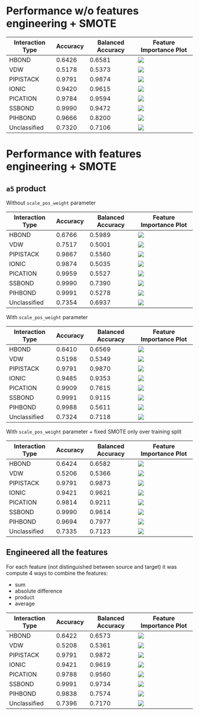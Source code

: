# Performance w/o features engineering + SMOTE
| Interaction Type | Accuracy | Balanced Accuracy | Feature Importance Plot |
|------------------|----------|-------------------|------------------------|
| HBOND | 0.6426 | 0.6581 | ![](fi_plots/no_fe_smote/1.png) |
| VDW | 0.5178 | 0.5373 | ![](fi_plots/no_fe_smote/2.png) |
| PIPISTACK | 0.9791 | 0.9874 | ![](fi_plots/no_fe_smote/3.png) |
| IONIC | 0.9420 | 0.9615 | ![](fi_plots/no_fe_smote/4.png) |
| PICATION |  0.9784 | 0.9594 | ![](fi_plots/no_fe_smote/5.png) |
| SSBOND | 0.9990 | 0.9472 | ![](fi_plots/no_fe_smote/6.png) |
| PIHBOND | 0.9666 | 0.8200 | ![](fi_plots/no_fe_smote/7.png) |
| Unclassified | 0.7320 | 0.7106 | ![](fi_plots/no_fe_smote/8.png) |


# Performance with features engineering + SMOTE

## `a5` product

Without `scale_pos_weight` parameter

| Interaction Type | Accuracy | Balanced Accuracy | Feature Importance Plot |
|------------------|----------|-------------------|------------------------|
| HBOND | 0.6766 | 0.5989 | ![](fi_plots/fe_smote/a5_product/class_0.png) |
| VDW | 0.7517 | 0.5001 | ![](fi_plots/fe_smote/a5_product/class_1.png) |
| PIPISTACK | 0.9867 | 0.5560 | ![](fi_plots/fe_smote/a5_product/class_2.png) |
| IONIC | 0.9874 | 0.5035 | ![](fi_plots/fe_smote/a5_product/class_3.png) |
| PICATION | 0.9959 | 0.5527 | ![](fi_plots/fe_smote/a5_product/class_4.png) |
| SSBOND | 0.9990 | 0.7390 | ![](fi_plots/fe_smote/a5_product/class_5.png) |
| PIHBOND | 0.9991 | 0.5278 | ![](fi_plots/fe_smote/a5_product/class_6.png) |
| Unclassified | 0.7354 | 0.6937 | ![](fi_plots/fe_smote/a5_product/class_7.png) |

With `scale_pos_weight` parameter

| Interaction Type | Accuracy | Balanced Accuracy | Feature Importance Plot |
|------------------|----------|-------------------|------------------------|
| HBOND | 0.6410 | 0.6569 | ![](fi_plots/fe_smote/a5_product/bal_class_0.png) |
| VDW | 0.5198 | 0.5349 | ![](fi_plots/fe_smote/a5_product/bal_class_1.png) |
| PIPISTACK | 0.9791 | 0.9870 | ![](fi_plots/fe_smote/a5_product/bal_class_2.png) |
| IONIC | 0.9485 | 0.9353 | ![](fi_plots/fe_smote/a5_product/bal_class_3.png) |
| PICATION | 0.9909 | 0.7615 | ![](fi_plots/fe_smote/a5_product/bal_class_4.png) |
| SSBOND | 0.9991 | 0.9115 | ![](fi_plots/fe_smote/a5_product/bal_class_5.png) |
| PIHBOND | 0.9988 | 0.5611 | ![](fi_plots/fe_smote/a5_product/bal_class_6.png) |
| Unclassified | 0.7324 | 0.7118 | ![](fi_plots/fe_smote/a5_product/bal_class_7.png) |

With `scale_pos_weight` parameter + fixed SMOTE only over training split

| Interaction Type | Accuracy | Balanced Accuracy | Feature Importance Plot |
|------------------|----------|-------------------|------------------------|
| HBOND | 0.6424 | 0.6582 | ![](fi_plots/fe_smote/a5_product/bal1_class_0.png) |
| VDW | 0.5206 | 0.5366 | ![](fi_plots/fe_smote/a5_product/bal1_class_1.png) |
| PIPISTACK | 0.9791 | 0.9873 | ![](fi_plots/fe_smote/a5_product/bal1_class_2.png) |
| IONIC | 0.9421 | 0.9621 | ![](fi_plots/fe_smote/a5_product/bal1_class_3.png) |
| PICATION | 0.9814 | 0.9211 | ![](fi_plots/fe_smote/a5_product/bal1_class_4.png) |
| SSBOND | 0.9990 | 0.9614 | ![](fi_plots/fe_smote/a5_product/bal1_class_5.png) |
| PIHBOND | 0.9694 | 0.7977 | ![](fi_plots/fe_smote/a5_product/bal1_class_6.png) |
| Unclassified | 0.7335 | 0.7123 | ![](fi_plots/fe_smote/a5_product/bal1_class_7.png) |

## Engineered all the features

For each feature (not distinguished between source and target) it was compute 4 ways to combine the features:
- sum
- absolute difference
- product
- average

| Interaction Type | Accuracy | Balanced Accuracy | Feature Importance Plot |
|------------------|----------|-------------------|------------------------|
| HBOND | 0.6422 | 0.6573 | ![](fi_plots/fe_smote/all_features/class0.png) |
| VDW | 0.5208 | 0.5361 | ![](fi_plots/fe_smote/all_features/class1.png) |
| PIPISTACK | 0.9791 | 0.9872 | ![](fi_plots/fe_smote/all_features/class2.png) |
| IONIC | 0.9421 | 0.9619 | ![](fi_plots/fe_smote/all_features/class3.png) |
| PICATION | 0.9788 | 0.9560 | ![](fi_plots/fe_smote/all_features/class4.png) |
| SSBOND | 0.9991 | 0.9734 | ![](fi_plots/fe_smote/all_features/class5.png) |
| PIHBOND | 0.9838 | 0.7574 | ![](fi_plots/fe_smote/all_features/class6.png) |
| Unclassified | 0.7396 | 0.7170 | ![](fi_plots/fe_smote/all_features/class7.png) |
